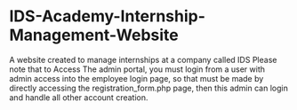 # IDS-Academy-Internship-Management-Website
A website created to manage internships at a company called IDS
Please note that to Access The admin portal, you must login from a user with admin access into the employee login page, so that must be made by directly accessing the registration_form.php page, then this admin can login and handle all other account creation.
